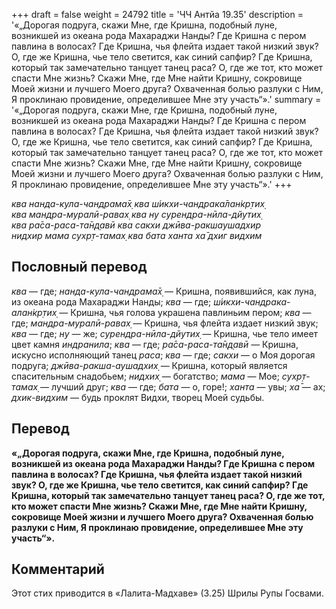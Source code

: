 +++
draft = false
weight = 24792
title = 'ЧЧ Антйа 19.35'
description = '«„Дорогая подруга, скажи Мне, где Кришна, подобный луне, возникшей из океана рода Махараджи Нанды? Где Кришна с пером павлина в волосах? Где Кришна, чья флейта издает такой низкий звук? О, где же Кришна, чье тело светится, как синий сапфир? Где Кришна, который так замечательно танцует танец раса? О, где же тот, кто может спасти Мне жизнь? Скажи Мне, где Мне найти Кришну, сокровище Моей жизни и лучшего Моего друга? Охваченная болью разлуки с Ним, Я проклинаю провидение, определившее Мне эту участь“».'
summary = '«„Дорогая подруга, скажи Мне, где Кришна, подобный луне, возникшей из океана рода Махараджи Нанды? Где Кришна с пером павлина в волосах? Где Кришна, чья флейта издает такой низкий звук? О, где же Кришна, чье тело светится, как синий сапфир? Где Кришна, который так замечательно танцует танец раса? О, где же тот, кто может спасти Мне жизнь? Скажи Мне, где Мне найти Кришну, сокровище Моей жизни и лучшего Моего друга? Охваченная болью разлуки с Ним, Я проклинаю провидение, определившее Мне эту участь“».'
+++

_ква нанда-кула-чандрама̄х̣ ква ш́икхи-чандрака̄лан̇кр̣тих̣  
ква мандра-муралӣ-равах̣ ква ну сурендра-нӣла-дйутих̣  
ква ра̄са-раса-та̄н̣д̣авӣ ква сакхи джӣва-ракшаушадхир  
нидхир мама сухр̣т-тамах̣ ква бата ханта ха̄ дхиг видхим_

## Пословный перевод

_ква_ — где; _нанда_\-_кула_\-_чандрама̄х̣_ — Кришна, появившийся, как луна, из океана рода Махараджи Нанды; _ква_ — где; _ш́икхи_\-_чандрака_\-_алан̇кр̣тих̣_ — Кришна, чья голова украшена павлиньим пером; _ква_ — где; _мандра_\-_муралӣ_\-_равах̣_ — Кришна, чья флейта издает низкий звук; _ква_ — где; _ну_ — же; _сурендра_\-_нӣла_\-_дйутих̣_ — Кришна, чье тело имеет цвет камня _индранила_; _ква_ — где; _ра̄са_\-_раса_\-_та̄н̣д̣авӣ_ — Кришна, искусно исполняющий танец _раса_; _ква_ — где; _сакхи_ — о Моя дорогая подруга; _джӣва_\-_ракша_\-_аушадхих̣_ — Кришна, который является спасительным снадобьем; _нидхих̣_ — богатство; _мама_ — Мое; _сухр̣т_\-_тамах̣_ — лучший друг; _ква_ — где; _бата_ — о, горе!; _ханта_ — увы; _ха̄_ — ах; _дхик_\-_видхим_ — будь проклят Видхи, творец Моей судьбы.

## Перевод

**«„Дорогая подруга, скажи Мне, где Кришна, подобный луне, возникшей из океана рода Махараджи Нанды? Где Кришна с пером павлина в волосах? Где Кришна, чья флейта издает такой низкий звук? О, где же Кришна, чье тело светится, как синий сапфир? Где Кришна, который так замечательно танцует танец раса? О, где же тот, кто может спасти Мне жизнь? Скажи Мне, где Мне найти Кришну, сокровище Моей жизни и лучшего Моего друга? Охваченная болью разлуки с Ним, Я проклинаю провидение, определившее Мне эту участь“».**

## Комментарий

Этот стих приводится в «Лалита-Мадхаве» (3.25) Шрилы Рупы Госвами.
